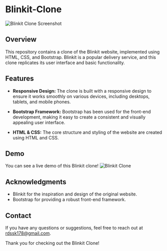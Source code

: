 # Blinkit-Clone

![Blinkit Clone Screenshot](https://github.com/Ramandeep9877/Blinkit-clone/assets/130677013/f546c972-bd15-4cee-b14d-d77b1dc41697)



## Overview

This repository contains a clone of the Blinkit website, implemented using HTML, CSS, and Bootstrap. Blinkit is a popular delivery service, and this clone replicates its user interface and basic functionality.

## Features

- **Responsive Design:** The clone is built with a responsive design to ensure it works smoothly on various devices, including desktops, tablets, and mobile phones.

- **Bootstrap Framework:** Bootstrap has been used for the front-end development, making it easy to create a consistent and visually appealing user interface.

- **HTML & CSS:** The core structure and styling of the website are created using HTML and CSS.

  
## Demo
You can see a live demo of this Blinkit clone!
![Blinkit Clone](https://github.com/Ramandeep9877/Blinkit-clone/assets/130677013/f69c4ab3-c7ad-46dd-b882-3072d6940e2f)




## Acknowledgments

- Blinkit for the inspiration and design of the original website.
- Bootstrap for providing a robust front-end framework.

## Contact

If you have any questions or suggestions, feel free to reach out at rdssk178@gmail.com.

Thank you for checking out the Blinkit Clone!
